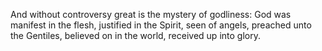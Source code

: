 And without controversy great is the mystery of godliness: God was manifest in the flesh, justified in the Spirit, seen of angels, preached unto the Gentiles, believed on in the world, received up into glory.
